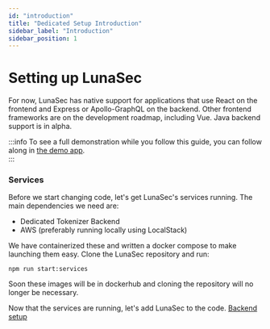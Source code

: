 ```yaml
---
id: "introduction"
title: "Dedicated Setup Introduction"
sidebar_label: "Introduction"
sidebar_position: 1
---
```


# Setting up LunaSec

For now, LunaSec has native support for applications that use React on the frontend and Express or Apollo-GraphQL 
on the backend. Other frontend frameworks are on the development roadmap, including Vue. Java backend support is in alpha.  

:::info
To see a full demonstration while you follow this guide, you can follow along in [the demo app](/pages/overview/demo-app/walkthrough).  
:::
### Services
Before we start changing code, let's get LunaSec's services running. The main dependencies we need are:
* Dedicated Tokenizer Backend
* AWS (preferably running locally using LocalStack)

We have containerized these and written a docker compose to make launching them easy.  Clone the LunaSec repository and run:

```shell
npm run start:services
```

Soon these images will be in dockerhub and cloning the repository will no longer be necessary.

Now that the services are running, let's add LunaSec to the code. [Backend setup](./backend.md)